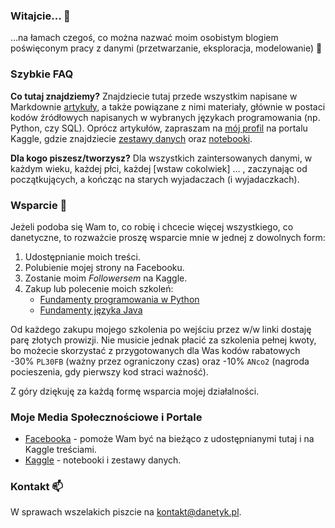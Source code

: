 ### Witajcie... 👋

...na łamach czegoś, co można nazwać moim osobistym blogiem poświęconym pracy z danymi (przetwarzanie, eksploracja, modelowanie) 🤖

### Szybkie FAQ

**Co tutaj znajdziemy?** Znajdziecie tutaj przede wszystkim napisane w Markdownie [artykuły](https://github.com/danetykpl/artykuly), a także powiązane z nimi materiały, głównie w postaci kodów źródłowych napisanych w wybranych językach programowania (np. Python, czy SQL). Oprócz artykułów, zapraszam na [mój profil](https://www.kaggle.com/danetykpl) na portalu Kaggle, gdzie znajdziecie [zestawy danych](https://www.kaggle.com/danetykpl/datasets) oraz [notebooki](https://www.kaggle.com/danetykpl/code).

**Dla kogo piszesz/tworzysz?** Dla wszystkich zaintersowanych danymi, w każdym wieku, każdej płci, każdej [wstaw cokolwiek] ... , zaczynając od początkujących, a kończąc na starych wyjadaczach (i wyjadaczkach).

### Wsparcie 🌱
Jeżeli podoba się Wam to, co robię i chcecie więcej wszystkiego, co danetyczne, to rozważcie proszę wsparcie mnie w jednej z dowolnych form:

1. Udostępnianie moich treści.
2. Polubienie mojej strony na Facebooku.
3. Zostanie moim *Followersem* na Kaggle.
4. Zakup lub polecenie moich szkoleń:
    * [Fundamenty programowania w Python](https://strefakursow.pl/kursy/programowanie/fundamenty_programowania_w_python.html?ref=111440)
    * [Fundamenty języka Java](https://strefakursow.pl/kursy/programowanie/fundamenty_jezyka_java.html?ref=111440)
  
Od każdego zakupu mojego szkolenia po wejściu przez w/w linki dostaję parę złotych prowizji. Nie musicie jednak płacić za szkolenia pełnej kwoty, bo możecie skorzystać z przygotowanych dla Was kodów rabatowych -30% `PL30FB` (ważny przez ograniczony czas) oraz -10% `ANco2` (nagroda pocieszenia, gdy pierwszy kod straci ważność).

Z góry dziękuję za każdą formę wsparcia mojej działalności.

### Moje Media Społecznościowe i Portale
* [Facebooka](https://www.facebook.com/danetykpl) - pomoże Wam być na bieżąco z udostępnianymi tutaj i na Kaggle treściami.
* [Kaggle](https://www.kaggle.com/danetykpl) - notebooki i zestawy danych.

### Kontakt 📫
W sprawach wszelakich piszcie na kontakt@danetyk.pl.
